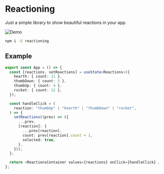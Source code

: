 # Reactioning

Just a simple library to show beautiful reactions in your app.

![Demo](https://raw.githubusercontent.com/juanoa/reactioning/refs/heads/bugfix/polish-readme/assets/demo.gif)

```bash
npm i -E reactioning
```

## Example

```typescript
export const App = () => {
  const [reactions, setReactions] = useState<Reactions>({
    hearth: { count: 11 },
    thumbDown: { count: 5 },
    thumbUp: { count: 4 },
    rocket: { count: 12 },
  });

  const handleClick = (
    reaction: "thumbUp" | "hearth" | "thumbDown" | "rocket",
  ) => {
    setReactions((prev) => ({
      ...prev,
      [reaction]: {
        ...prev[reaction],
        count: prev[reaction].count + 1,
        selected: true,
      },
    }));
  };

  return <ReactionsContainer values={reactions} onClick={handleClick} />;
};
```
